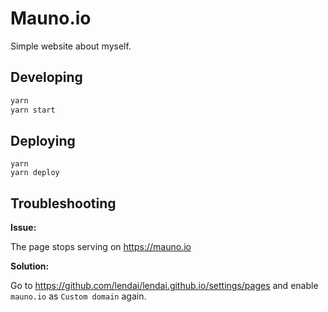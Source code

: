 # Mauno.io

Simple website about myself.

## Developing

```sh
yarn
yarn start
```

## Deploying

```
yarn
yarn deploy
```

## Troubleshooting

**Issue:**

The page stops serving on <https://mauno.io>

**Solution:**

Go to <https://github.com/lendai/lendai.github.io/settings/pages> and enable `mauno.io` as `Custom domain` again.
